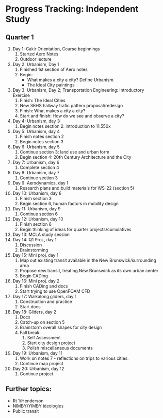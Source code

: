 # Progress Tracking: Independent Study

## Quarter 1

1. Day 1: Cakir Orientation, Course beginnings
    1. Started Aero Notes
    2. Outdoor lecture
2. Day 2: Urbanism, Day 1
    1. Finished 1st section of Aero notes
    2. Begin:
        - What makes a city a city? Define Urbanism. 
        - The Ideal City paintings
3. Day 3: Urbanism, Day 2; Transportation Engineering: Introductory Exercise
    1. Finish: The Ideal Cities
    2. New SBHS hallway trafic pattern proposal/redesign
    3. Finish: What makes a city a city?
    4. Start and finish: How do we see and observe a city?
4. Day 4: Urbanism, day 3
    1. Begin notes section 2: introduction to 11.550x
5. Day 5: Urbanism, day 4
    1. Finish notes section 2
    2. Begin notes section 3
6. Day 6: Urbanism, day 5
    1. Continue section 3: land use and urban form
    2. Begin section 4: 20th Century Architecture and the City
7. Day 7: Urbanism, day 6
    1. Complete section 4
8. Day 8: Urbanism, day 7
    1. Continue section 3
9. Day 9: Aerodynamics, day 1
    1. Research plans and build materials for WS-22 (section 5)
10. Day 10: Urbanism, day 8
    1. Finish section 3
    2. Begin section 6, human factors in mobility design
11. Day 11: Urbanism, day 9
    1. Continue section 6
12. Day 12: Urbanism, day 10
    1. Finish section 6
    2. Begin thinking of ideas for quarter projects/cumulatives
13. Day 13: MCLA study session
14. Day 14: Q1 Proj., day 1
    1. Discussion
    2. Brainstorming
15. Day 15: Mini proj. day 1
    1. Map out existing transit available in the New Brunswick/surrounding area
    2. Propose new transit, treating New Brunswick as its own urban center
    3. Begin CADing
16. Day 16: Mini proj. day 2
    1. Finish CADing and docs
    2. Start trying to use OpenFOAM CFD
17. Day 17: Walkalong gliders, day 1
    1. Construction and practice
    2. Start docs
18. Day 18: Gliders, day 2
    1. Docs
    2. Catch-up on section 5
    3. Brainstorm overall shapes for city design
    4. Fall break:
        1. Self Assessment
        2. Start city design project
        3. Polish miscellaneous documents
19. Day 19: Urbanism, day 11
    1. Work on notes 7 - reflections on trips to various cities. 
    2. Continue map project
20. Day 20: Urbanism, day 12
    1. Continue project
## Further topics:
* Rt 1/Henderson
* NIMBY/YIMBY ideologies
* Public transit